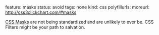feature: masks
status: avoid
tags: none
kind: css
polyfillurls:
moreurl: http://css3clickchart.com/#masks

[CSS Masks](http://www.webkit.org/blog/181/css-masks/) are not being standardized and are unlikely to ever be. CSS Filters might be your path to salvation.

